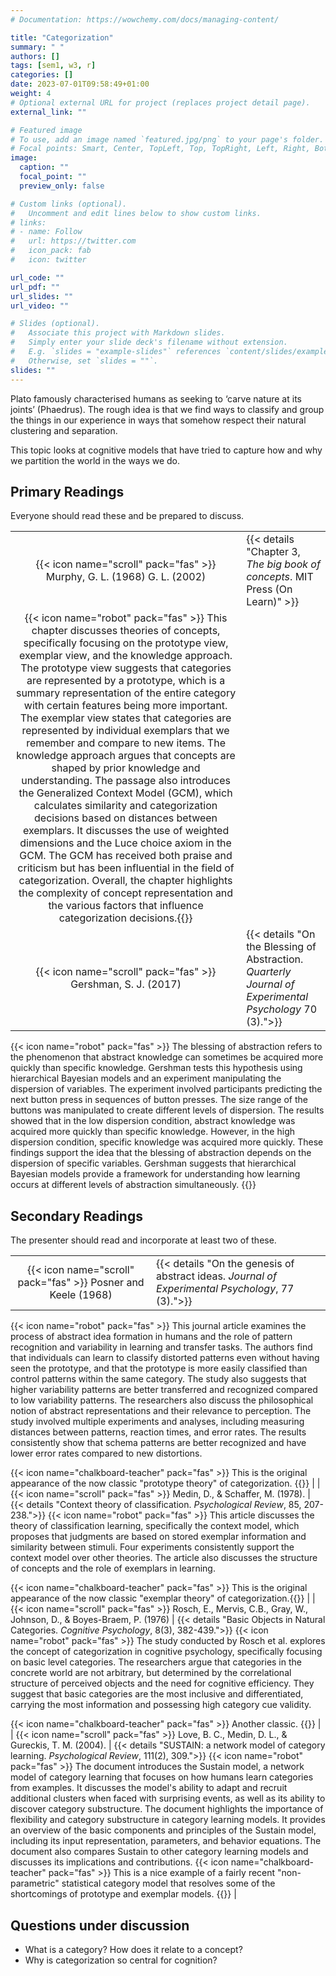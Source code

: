 ```yaml
---
# Documentation: https://wowchemy.com/docs/managing-content/

title: "Categorization"
summary: " "
authors: []
tags: [sem1, w3, r]
categories: []
date: 2023-07-01T09:58:49+01:00
weight: 4
# Optional external URL for project (replaces project detail page).
external_link: ""

# Featured image
# To use, add an image named `featured.jpg/png` to your page's folder.
# Focal points: Smart, Center, TopLeft, Top, TopRight, Left, Right, BottomLeft, Bottom, BottomRight.
image:
  caption: ""
  focal_point: ""
  preview_only: false

# Custom links (optional).
#   Uncomment and edit lines below to show custom links.
# links:
# - name: Follow
#   url: https://twitter.com
#   icon_pack: fab
#   icon: twitter

url_code: ""
url_pdf: ""
url_slides: ""
url_video: ""

# Slides (optional).
#   Associate this project with Markdown slides.
#   Simply enter your slide deck's filename without extension.
#   E.g. `slides = "example-slides"` references `content/slides/example-slides.md`.
#   Otherwise, set `slides = ""`.
slides: ""
---
```


Plato famously characterised humans as seeking to ‘carve nature at its joints’ (Phaedrus). The rough idea is that we find ways to classify and group the things in our experience in ways that somehow respect their natural clustering and separation.

This topic looks at cognitive models that have tried to capture how and why we partition the world in the ways we do.


## Primary Readings

Everyone should read these and be prepared to discuss.

|  |  |
|:----:|:-----|
| {{< icon name="scroll" pack="fas" >}} Murphy, G. L. (1968) G. L. (2002) |   {{< details "Chapter 3, *The big book of concepts*. MIT Press (On Learn)" >}}
{{< icon name="robot" pack="fas" >}} This chapter discusses theories of concepts, specifically focusing on the prototype view, exemplar view, and the knowledge approach. The prototype view suggests that categories are represented by a prototype, which is a summary representation of the entire category with certain features being more important. The exemplar view states that categories are represented by individual exemplars that we remember and compare to new items. The knowledge approach argues that concepts are shaped by prior knowledge and understanding. The passage also introduces the Generalized Context Model (GCM), which calculates similarity and categorization decisions based on distances between exemplars. It discusses the use of weighted dimensions and the Luce choice axiom in the GCM. The GCM has received both praise and criticism but has been influential in the field of categorization. Overall, the chapter highlights the complexity of concept representation and the various factors that influence categorization decisions.{{</details>}} |
| {{< icon name="scroll" pack="fas" >}} Gershman, S. J. (2017) | {{< details "On the Blessing of Abstraction. *Quarterly Journal of Experimental Psychology* 70 (3).">}}
{{< icon name="robot" pack="fas" >}} The blessing of abstraction refers to the phenomenon that abstract knowledge can sometimes be acquired more quickly than specific knowledge. Gershman tests this hypothesis using hierarchical Bayesian models and an experiment manipulating the dispersion of variables. The experiment involved participants predicting the next button press in sequences of button presses. The size range of the buttons was manipulated to create different levels of dispersion. The results showed that in the low dispersion condition, abstract knowledge was acquired more quickly than specific knowledge. However, in the high dispersion condition, specific knowledge was acquired more quickly. These findings support the idea that the blessing of abstraction depends on the dispersion of specific variables. Gershman suggests that hierarchical Bayesian models provide a framework for understanding how learning occurs at different levels of abstraction simultaneously. {{</details>}}

## Secondary Readings

The presenter should read and incorporate at least two of these.

|  |  |
|:----:|:-----|
| {{< icon name="scroll" pack="fas" >}} Posner and Keele (1968) | {{< details "On the genesis of abstract ideas. *Journal of Experimental Psychology*, 77 (3).">}}
{{< icon name="robot" pack="fas" >}} This journal article examines the process of abstract idea formation in humans and the role of pattern recognition and variability in learning and transfer tasks. The authors find that individuals can learn to classify distorted patterns even without having seen the prototype, and that the prototype is more easily classified than control patterns within the same category. The study also suggests that higher variability patterns are better transferred and recognized compared to low variability patterns. The researchers also discuss the philosophical notion of abstract representations and their relevance to perception. The study involved multiple experiments and analyses, including measuring distances between patterns, reaction times, and error rates. The results consistently show that schema patterns are better recognized and have lower error rates compared to new distortions.

{{< icon name="chalkboard-teacher" pack="fas" >}} This is the original appearance of the now classic "prototype theory" of categorization. {{</details>}} |
| {{< icon name="scroll" pack="fas" >}} Medin, D., & Schaffer, M. (1978). | {{< details "Context theory of classification. *Psychological Review*, 85, 207-238.">}}
{{< icon name="robot" pack="fas" >}} This article discusses the theory of classification learning, specifically the context model, which proposes that judgments are based on stored exemplar information and similarity between stimuli. Four experiments consistently support the context model over other theories. The article also discusses the structure of concepts and the role of exemplars in learning.

{{< icon name="chalkboard-teacher" pack="fas" >}} This is the original appearance of the now classic "exemplar theory" of categorization.{{</details>}} |
| {{< icon name="scroll" pack="fas" >}} Rosch, E., Mervis, C.B., Gray, W., Johnson, D., & Boyes-Braem, P. (1976) | {{< details "Basic Objects in Natural Categories. *Cognitive Psychology*, 8(3), 382-439.">}}
{{< icon name="robot" pack="fas" >}} The study conducted by Rosch et al. explores the concept of categorization in cognitive psychology, specifically focusing on basic level categories. The researchers argue that categories in the concrete world are not arbitrary, but determined by the correlational structure of perceived objects and the need for cognitive efficiency. They suggest that basic categories are the most inclusive and differentiated, carrying the most information and possessing high category cue validity.

{{< icon name="chalkboard-teacher" pack="fas" >}} Another classic. {{</details>}} |
| {{< icon name="scroll" pack="fas" >}} Love, B. C., Medin, D. L., & Gureckis, T. M. (2004). | {{< details "SUSTAIN: a network model of category learning. *Psychological Review*, 111(2), 309.">}}
{{< icon name="robot" pack="fas" >}} The document introduces the Sustain model, a network model of category learning that focuses on how humans learn categories from examples. It discusses the model's ability to adapt and recruit additional clusters when faced with surprising events, as well as its ability to discover category substructure. The document highlights the importance of flexibility and category substructure in category learning models. It provides an overview of the basic components and principles of the Sustain model, including its input representation, parameters, and behavior equations. The document also compares Sustain to other category learning models and discusses its implications and contributions.
{{< icon name="chalkboard-teacher" pack="fas" >}} This is a nice example of a fairly recent "non-parametric" statistical category model that resolves some of the shortcomings of prototype and exemplar models. {{</details>}} |

## Questions under discussion

- What is a category? How does it relate to a concept?
- Why is categorization so central for cognition?

